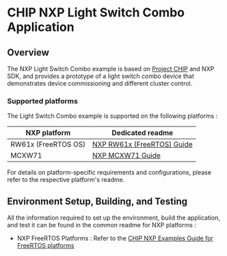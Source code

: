 # CHIP NXP Light Switch Combo Application

## Overview

The NXP Light Switch Combo example is based on
[Project CHIP](https://github.com/project-chip/connectedhomeip) and NXP SDK, and
provides a prototype of a light switch combo device that demonstrates device commissioning and
different cluster control.

### Supported platforms

The Light Switch Combo example is supported on the following platforms :

| NXP platform        | Dedicated readme                                                             |
| ------------------- | ---------------------------------------------------------------------------- |
| RW61x (FreeRTOS OS) | [NXP RW61x (FreeRTOS) Guide](../../../docs/platforms/nxp/nxp_rw61x_guide.md) |
| MCXW71              | [NXP MCXW71 Guide](../../../docs/platforms/nxp/nxp_mcxw71_guide.md)          |

For details on platform-specific requirements and configurations, please refer
to the respective platform's readme.

## Environment Setup, Building, and Testing

All the information required to set up the environment, build the application,
and test it can be found in the common readme for NXP platforms :

-   NXP FreeRTOS Platforms : Refer to the
    [CHIP NXP Examples Guide for FreeRTOS platforms](../../../docs/platforms/nxp/nxp_examples_freertos_platforms.md)

